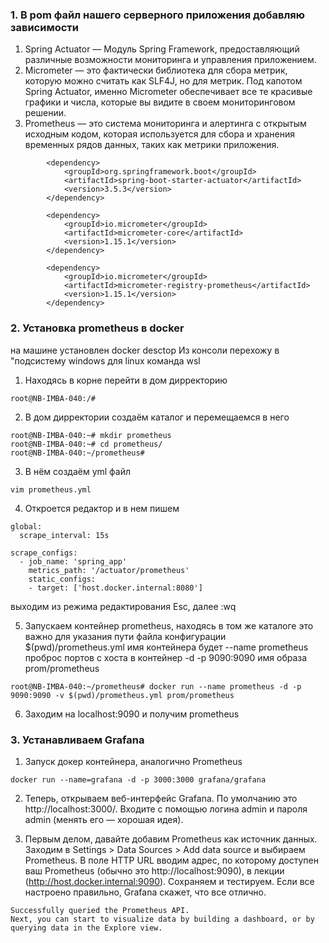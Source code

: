 ### 1. В pom файл нашего серверного приложения добавляю зависимости

1. Spring Actuator — Модуль Spring Framework, предоставляющий различные
возможности мониторинга и управления приложением.
2. Micrometer — это фактически библиотека для сбора метрик, которую можно считать
как SLF4J, но для метрик. Под капотом Spring Actuator, именно Micrometer
обеспечивает все те красивые графики и числа, которые вы видите в своем
мониторинговом решении.
3. Prometheus — это система мониторинга и алертинга с открытым исходным кодом,
которая используется для сбора и хранения временных рядов данных, таких как
метрики приложения.

```
		<dependency>
			<groupId>org.springframework.boot</groupId>
			<artifactId>spring-boot-starter-actuator</artifactId>
			<version>3.5.3</version>
		</dependency>
		
		<dependency>
			<groupId>io.micrometer</groupId>
			<artifactId>micrometer-core</artifactId>
			<version>1.15.1</version>
		</dependency>

		<dependency>
			<groupId>io.micrometer</groupId>
			<artifactId>micrometer-registry-prometheus</artifactId>
			<version>1.15.1</version>
		</dependency>
```



### 2. Установка prometheus в docker
на машине установлен docker desctop
Из консоли перехожу в "подсистему windows для linux
команда wsl

1. Находясь в корне перейти в дом дирректорию
```
root@NB-IMBA-040:/#
```
2. В дом дирректории создаём каталог и перемещаемся в него

```
root@NB-IMBA-040:~# mkdir prometheus
root@NB-IMBA-040:~# cd prometheus/
root@NB-IMBA-040:~/prometheus#
```
3. В нём создаём yml файл
```
vim prometheus.yml
```
4. Откроется редактор и в нем пишем

```
global:
  scrape_interval: 15s

scrape_configs:
  - job_name: 'spring_app'
    metrics_path: '/actuator/prometheus'
    static_configs:
    - target: ['host.docker.internal:8080']
```
выходим из режима редактирования Esc, далее :wq

5. Запускаем контейнер prometheus, находясь в том же каталоге это важно для указания пути 
файла конфигурации $(pwd)/prometheus.yml
имя контейнера будет --name prometheus
проброс портов с хоста в контейнер -d -p 9090:9090
имя образа prom/prometheus

```
root@NB-IMBA-040:~/prometheus# docker run --name prometheus -d -p 9090:9090 -v $(pwd)/prometheus.yml prom/prometheus
```

6. Заходим на localhost:9090 и получим prometheus

### 3. Устанавливаем Grafana

1. Запуск докер контейнера, аналогично Prometheus

```
docker run --name=grafana -d -p 3000:3000 grafana/grafana
```

2. Теперь, открываем веб-интерфейс Grafana. По умолчанию это http://localhost:3000/.
Входите с помощью логина admin и пароля admin (менять его — хорошая идея).

3. Первым делом, давайте добавим Prometheus как источник данных. Заходим в
Settings > Data Sources > Add data source и выбираем Prometheus. В поле HTTP URL
вводим адрес, по которому доступен ваш Prometheus (обычно это
http://localhost:9090), в лекции (http://host.docker.internal:9090). Сохраняем и тестируем. Если все настроено правильно,
Grafana скажет, что все отлично.

```
Successfully queried the Prometheus API.
Next, you can start to visualize data by building a dashboard, or by querying data in the Explore view.
```




